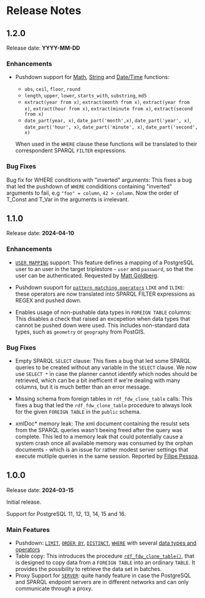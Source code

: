 # Release Notes

## 1.2.0
Release date: **YYYY-MM-DD**

### Enhancements

* Pushdown support for [Math](https://www.postgresql.org/docs/current/functions-math.html), [String](https://www.postgresql.org/docs/current/functions-string.html) and [Date/Time](https://www.postgresql.org/docs/current/functions-datetime.html) functions:
  * `abs`, `ceil`, `floor`, `round`
  * `length`, `upper`, `lower`, `starts_with`, `substring`, `md5`
  * `extract(year from x)`, `extract(month from x)`, `extract(year from x)`, `extract(hour from x)`, `extract(minute from x)`, `extract(second from x)`
  * `date_part(year, x)`, `date_part('month',x)`, `date_part('year', x)`, `date_part('hour', x)`, `date_part('minute', x)`, `date_part('second', x)`

  When used in the `WHERE` clause these functions will be translated to their correspondent SPARQL `FILTER` expressions.

### Bug Fixes

Bug fix for WHERE conditions with "inverted" arguments: This fixes a bug that led the pushdown of `WHERE` condiditions containing "inverted" arguments to fail, e.g `"foo" = column`, `42 > column`. Now the order of T_Const and T_Var in the arguments is irrelevant.


## 1.1.0
Release date: **2024-04-10**

### Enhancements

* [`USER MAPPING`](https://github.com/jimjonesbr/rdf_fdw?tab=readme-ov-file#create-user-mapping) support: This feature defines a mapping of a PostgreSQL user to an user in the target triplestore - `user` and `password`, so that the user can be authenticated. Requested by [Matt Goldberg](https://github.com/mgberg). 

* Pushdown suuport for [`pattern matching operators`](https://www.postgresql.org/docs/current/functions-matching.html#FUNCTIONS-LIKE) `LIKE` and `ILIKE`: these operators are now translated into SPARQL FILTER expressions as REGEX and pushed down.

* Enables usage of non-pushable data types in `FOREIGN TABLE` columns: This disables a check that raised an excepetion when data types that cannot be pushed down were used. This includes non-standard data types, such as `geometry` or `geography` from PostGIS.

### Bug Fixes

* Empty SPARQL `SELECT` clause: This fixes a bug that led some SPARQL queries to be created without any variable in the `SELECT` clause. We now use `SELECT *` in case the planner cannot identify which nodes should be retrieved, which can be a bit inefficent if we're dealing with many columns, but it is much better than an error message.

* Missing schema from foreign tables in `rdf_fdw_clone_table` calls: This fixes a bug that led the `rdf_fdw_clone_table` procedure to always look for the given `FOREIGN TABLE` in the `public` schema.

* xmlDoc* memory leak: The xml document containing the resulst sets from the SPARQL queries wasn't beeing freed after the query was complete. This led to a memory leak that could potentially cause a system crash once all available memory was consumed by the orphan documents - which is an issue for rather modest server settings that execute mutliple queries in the same session. Reported by [Filipe Pessoa](https://github.com/lfpessoa).

## 1.0.0
Release date: **2024-03-15**

Initial release. 

Support for PostgreSQL 11, 12, 13, 14, 15 and 16.

### Main Features

* Pushdown: [`LIMIT`](https://github.com/jimjonesbr/rdf_fdw?tab=readme-ov-file#limit), [`ORDER BY`](https://github.com/jimjonesbr/rdf_fdw?tab=readme-ov-file#order-by), [`DISTINCT`](https://github.com/jimjonesbr/rdf_fdw?tab=readme-ov-file#distinct), [`WHERE`](https://github.com/jimjonesbr/rdf_fdw?tab=readme-ov-file#where) with several [data types and operators](https://github.com/jimjonesbr/rdf_fdw?tab=readme-ov-file#where)
* Table copy: This introduces the procedure [`rdf_fdw_clone_table()`](https://github.com/jimjonesbr/rdf_fdw?tab=readme-ov-file#rdf_fdw_clone_table), that is designed to copy data from a `FOREIGN TABLE` into an ordinary `TABLE`. It provides the possibility to retrieve the data set in batches.
* Proxy Support for [`SERVER`](https://github.com/jimjonesbr/rdf_fdw?tab=readme-ov-file#create-server): quite handy feature in case the PostgreSQL and SPARQL endpoint servers are in different networks and can only communicate through a proxy.